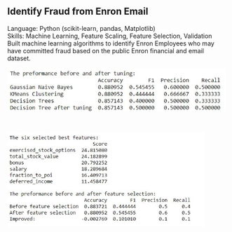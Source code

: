 ## Identify Fraud from Enron Email
Language: Python (scikit-learn, pandas, Matplotlib) </br>
Skills: Machine Learning, Feature Scaling, Feature Selection, Validation </br>
Built machine learning algorithms to identify Enron Employees who may have committed fraud based on the public Enron financial and email dataset.</br>
<p align="left">
  <img src="performance.JPG" width="500"/>
</p>
</br>
<p align="left">
  <img src="feature_selection.JPG" width="450"/>
</p>


